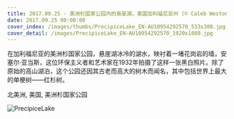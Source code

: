```yaml
---
title: 2017.09.25 - 美洲杉国家公园内的悬崖湖，美国加利福尼亚州 (© Caleb Weston/Getty Images)
date: 2017.09.25 00:00:00
cover_index: /images/thumbs/PrecipiceLake_EN-AU10954292570_533x300.jpg
cover_detail: /images/PrecipiceLake_EN-AU10954292570_1920x1080.jpg
---
```


在加利福尼亚的美洲杉国家公园，悬崖湖冰冷的湖水，映衬着一堵花岗岩的墙，安塞尔·亚当斯，这位环保主义者和艺术家在1932年拍摄了这样一张黑白照片。除了原始的高山湖泊，这个公园还因其古老而高大的树木而闻名，其中包括世界上最大的单梗树——红杉树。

北美洲, 美国, 美洲杉国家公园

![PrecipiceLake](/images/PrecipiceLake_EN-AU10954292570_1920x1080.jpg)

